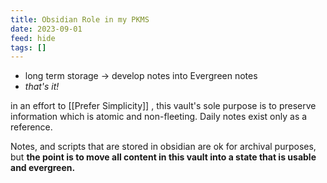 ```yaml
---
title: Obsidian Role in my PKMS
date: 2023-09-01
feed: hide
tags: []
---
```


- long term storage -> develop notes into Evergreen notes
- _that's it!_

in an effort to [[Prefer Simplicity]] , this vault's sole purpose is to preserve information which is atomic and non-fleeting. Daily notes exist only as a reference.

Notes, and scripts that are stored in obsidian are ok for archival purposes, but __the point is to move all content  in this vault into a state that is usable and evergreen.__